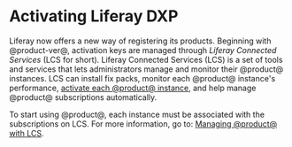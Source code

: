 # Activating Liferay DXP [](id=activating-liferay-dxp)

Liferay now offers a new way of registering its products. Beginning with
@product-ver@, activation keys are managed through _Liferay Connected Services_
(LCS for short). Liferay Connected Services (LCS) is a set
of tools and services that lets administrators manage and monitor their
@product@ instances. LCS can install fix packs, monitor each
@product@ instance's performance, 
[activate each @product@ instance](/discover/deployment/licensing-your-dxp-server),
and help manage @product@ subscriptions automatically.

To start using @product@, each instance must be associated with the
subscriptions on LCS. For more information, go to: 
[Managing @product@ with LCS](/discover/deployment/managing-liferay-with-liferay-connected-services).

